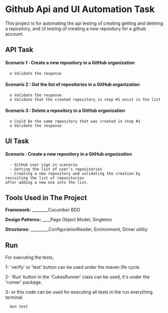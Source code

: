 
# Github Api and UI Automation Task


This project is for automating the api testing of creating getting and deleting a repository, and UI testing of creating a new repository for a github account.


## API Task

#### Scenario 1 : Create a new repository in a GitHub organization

```http
  o Validate the response
```


#### Scenario 2 : Get the list of repositories in a GitHub organization

```http
  o Validate the response
  o Validate that the created repository in step #1 exist in the list
```



#### Scenario 3 : Delete a repository in a GitHub organization


```http
  o Could be the same repository that was created in step #1
  o Validate the response
```


## UI Task

#### Scenario : Create a new repository in a GitHub organization

```http
  - GitHub user sign in scenario
  - Getting the list of user’s repositories
  - Creating a new repository and validating the creation by revisiting the list of repositories
after adding a new one into the list.
```
  
## Tools Used in The Project

**Framework:** ________Cucumber BDD

**Design Patterns:** ____Page Object Model, Singleton

**Structures:** _________ConfigurationReader, Environment, Driver utility


  
## Run

For executing the tests, 

1- 'verify' or 'test' button can be used under the maven life cycle.

2- 'Run' button in the 'CukesRunner' class can be used, it's under the 'runner' package.

3- or this code can be used for executing all tests in the run everything terminal.

```bash
  mvn test
```

  